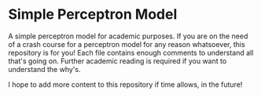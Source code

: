 # Simple Perceptron Model
A simple perceptron model for academic purposes.
If you are on the need of a crash course for a perceptron model for any reason whatsoever, this repository is for you!
Each file contains enough comments to understand all that's going on. Further academic reading is required if you want to understand the why's.

I hope to add more content to this repository if time allows, in the future!

